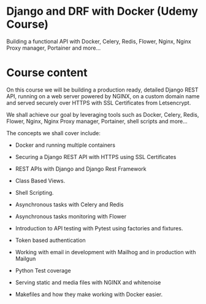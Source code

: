 # Django and DRF with Docker (Udemy Course)
Building a functional API with Docker, Celery, Redis, Flower, Nginx, Nginx Proxy manager, Portainer and more...

# Course content

On this course we will be building a production ready, detailed Django REST API, running on a web server powered by NGINX, on a custom domain name and served securely over HTTPS with SSL Certificates from Letsencrypt.

We shall achieve our goal by leveraging tools such as Docker, Celery, Redis, Flower, Nginx, Nginx Proxy manager, Portainer, shell scripts and more...

The concepts we shall cover include:

- Docker and running multiple containers

- Securing a Django REST API with HTTPS using SSL Certificates

- REST APIs with Django and Django Rest Framework

- Class Based Views.

- Shell Scripting.

- Asynchronous tasks with Celery and Redis

- Asynchronous tasks monitoring with Flower

- Introduction to API testing with Pytest using factories and fixtures.

- Token based authentication

- Working with email in development with Mailhog and in production with Mailgun

- Python Test coverage

- Serving static and media files with NGINX and whitenoise

- Makefiles and how they make working with Docker easier.


